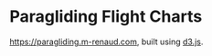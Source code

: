 # Paragliding Flight Charts

https://paragliding.m-renaud.com, built using [d3.js](https://d3js.org/).

